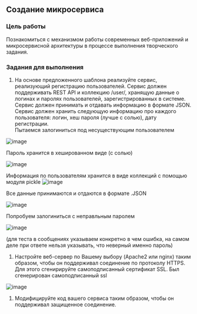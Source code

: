 ## Создание микросервиса

### Цель работы

Познакомиться с механизмом работы современных веб-приложений и микросервисной архитектуры в процессе выполнения творческого задания.

### Задания для выполнения

1. На основе предложенного шаблона реализуйте сервис, реализующий регистрацию пользователей. Сервис должен поддерживать REST API и коллекцию /user/, хранящую данные о логинах и паролях пользователей, зарегистрированных в системе. Сервис должен принимать и отдавать информацию в формате JSON. Сервис должен хранить следующую информацию про каждого пользователя: логин, хеш пароля (лучше с солью), дату регистрации.  
Пытаемся залогиниться под несуществующим пользователем

![image](https://user-images.githubusercontent.com/58771506/143765476-a9945685-c819-4411-80a8-93994d09677a.png)

Пароль хранится в хешированном виде (с солью)

![image](https://user-images.githubusercontent.com/70681104/146696133-1562f871-27de-4180-afbb-cb16e0c54b64.png)

Информация по пользователям хранится в виде коллекций с помощью модуля pickle
![image](https://user-images.githubusercontent.com/70681104/146696163-e7a9567b-4074-4e58-a286-1a88ad59cce9.png)

Все данные принимаются и отдаются в формате .JSON

![image](https://user-images.githubusercontent.com/70681104/146696459-87f0307a-2686-44c0-9847-73ff63dca728.png)

Попробуем залогиниться с неправльным паролем

![image](https://user-images.githubusercontent.com/70681104/146696605-57b0354c-b04a-4bed-afbb-bbe0734287b8.png)

(для теста в сообщениях указываем конкретно в чем ошибка, на самом деле при ответе нельзя указывать, что неверный именно пароль)
1. Настройте веб-сервер по Вашему выбору (Apache2 или nginx) таким образом, чтобы он поддерживал соединение по протоколу HTTPS. Для этого сгенирируйте самоподписанный сертификат SSL. 
Был сгенерирован самоподписанный ssl

![image](https://user-images.githubusercontent.com/70681104/146697448-88c5f34b-2de5-43bd-bba3-31c46714fa05.png)

1. Модифицируйте код вашего сервиса таким образом, чтобы он поддерживал защищенное соединение.
